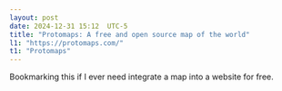 ```yaml
---
layout: post
date: 2024-12-31 15:12  UTC-5
title: "Protomaps: A free and open source map of the world"
l1: "https://protomaps.com/"
t1: "Protomaps"
---
```


Bookmarking this if I ever need integrate a map into a website for free.